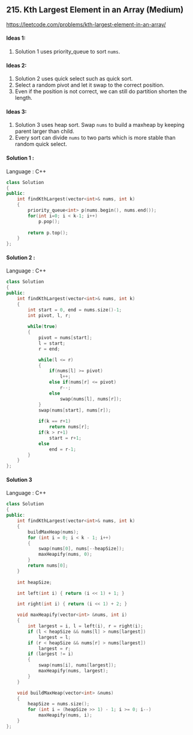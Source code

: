 ## **215. Kth Largest Element in an Array (Medium)** 

https://leetcode.com/problems/kth-largest-element-in-an-array/



#### Ideas 1: 

1. Solution 1 uses priority_queue to sort `nums`.



#### Ideas 2:

1. Solution 2 uses quick select such as quick sort. 
2. Select a random pivot and let it swap to the correct position. 
3. Even if the position is not correct, we can still do partition shorten the length.



#### Ideas 3:

1. Solution 3 uses heap sort. Swap `nums` to build a maxheap by keeping parent larger than child. 
2. Every sort can divide `nums` to two parts which is more stable than random quick select.




#### Solution 1 :

Language : C++

```C++
class Solution
{
public:
    int findKthLargest(vector<int>& nums, int k)
    {
        priority_queue<int> p(nums.begin(), nums.end());   
        for(int i=0; i < k-1; i++)
            p.pop();
     
        return p.top();
    }          
};
```



#### Solution 2 :

Language : C++

```C++
class Solution
{
public:
    int findKthLargest(vector<int>& nums, int k)
    {
        int start = 0, end = nums.size()-1;
        int pivot, l, r;
        
        while(true)
        {        
            pivot = nums[start]; 
            l = start; 
            r = end; 

            while(l <= r)
            {
                if(nums[l] >= pivot) 
                    l++;
                else if(nums[r] <= pivot) 
                    r--;
                else 
                    swap(nums[l], nums[r]);
            }
            swap(nums[start], nums[r]);
            
            if(k == r+1) 
                return nums[r];
            if(k > r+1) 
                start = r+1; 
            else 
                end = r-1;
        }
    }            
};
```



#### Solution 3

Language : C++

```c++
class Solution
{ 
public:
    int findKthLargest(vector<int>& nums, int k) 
    {
        buildMaxHeap(nums);
        for (int i = 0; i < k - 1; i++)
        {
            swap(nums[0], nums[--heapSize]);
            maxHeapify(nums, 0);
        }
        return nums[0];
    }
    
    int heapSize;

    int left(int i) { return (i << 1) + 1; }

    int right(int i) { return (i << 1) + 2; }

    void maxHeapify(vector<int> &nums, int i)
    {
        int largest = i, l = left(i), r = right(i);
        if (l < heapSize && nums[l] > nums[largest])
            largest = l;
        if (r < heapSize && nums[r] > nums[largest])
            largest = r;
        if (largest != i)
        {
            swap(nums[i], nums[largest]);
            maxHeapify(nums, largest);
        }
    }

    void buildMaxHeap(vector<int> &nums)
    {
        heapSize = nums.size();
        for (int i = (heapSize >> 1) - 1; i >= 0; i--)
            maxHeapify(nums, i);
    } 
};
```

